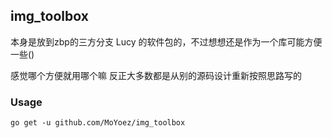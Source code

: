 ## img_toolbox

本身是放到zbp的三方分支 Lucy 的软件包的，不过想想还是作为一个库可能方便一些()

感觉哪个方便就用哪个嘛 反正大多数都是从别的源码设计重新按照思路写的

### Usage

```
go get -u github.com/MoYoez/img_toolbox
```